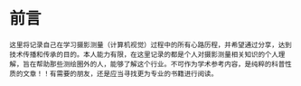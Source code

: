 # 前言

    这里将记录自己在学习摄影测量（计算机视觉）过程中的所有心路历程，并希望通过分享，达到技术传播和传承的目的。本人能力有限，在这里记录的都是个人对摄影测量相关知识的个人理解，旨在帮助那些测绘圈外的人，能够了解这个行业。不可作为学术参考内容，是纯粹的科普性质的文章！！有需要的朋友，还是应当寻找更为专业的书籍进行阅读。
